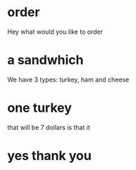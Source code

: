 # order

Hey what would you like to order 

# a sandwhich

We have 3 types: turkey, ham and cheese 

# one turkey

that will be 7 dollars is that it

# yes thank you 

